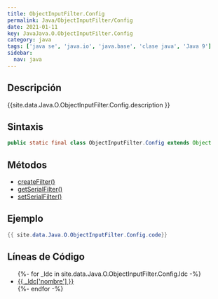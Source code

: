 ```yaml
---
title: ObjectInputFilter.Config
permalink: Java/ObjectInputFilter/Config
date: 2021-01-11
key: JavaJava.O.ObjectInputFilter.Config
category: java
tags: ['java se', 'java.io', 'java.base', 'clase java', 'Java 9']
sidebar: 
  nav: java
---
```


## Descripción
{{site.data.Java.O.ObjectInputFilter.Config.description }}

## Sintaxis
~~~java
public static final class ObjectInputFilter.Config extends Object
~~~

## Métodos
* [createFilter()](/Java/ObjectInputFilter/Config/createFilter)
* [getSerialFilter()](/Java/ObjectInputFilter/Config/getSerialFilter)
* [setSerialFilter()](/Java/ObjectInputFilter/Config/setSerialFilter)

## Ejemplo
~~~java
{{ site.data.Java.O.ObjectInputFilter.Config.code}}
~~~

## Líneas de Código
<ul>
{%- for _ldc in site.data.Java.O.ObjectInputFilter.Config.ldc -%}
   <li>
       <a href="{{_ldc['url'] }}">{{ _ldc['nombre'] }}</a>
   </li>
{%- endfor -%}
</ul>
